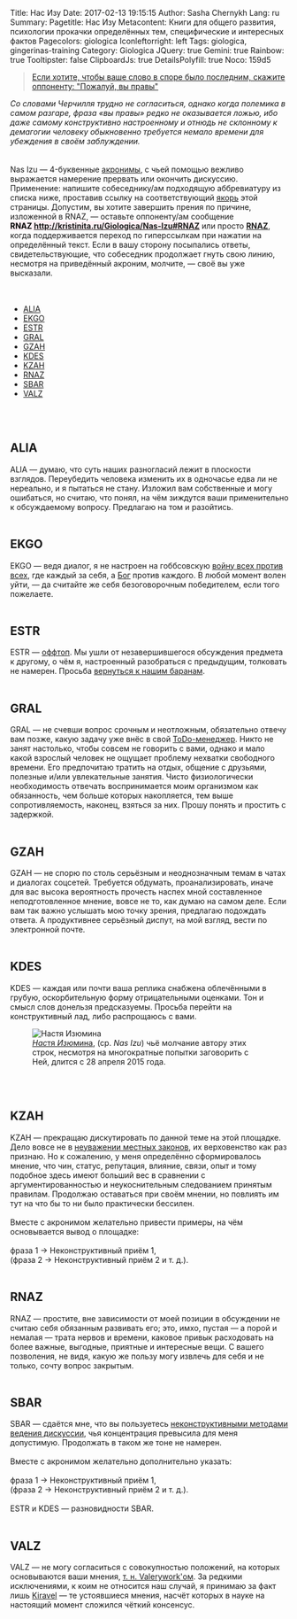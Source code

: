 Title: Нас Изу
Date: 2017-02-13 19:15:15
Author: Sasha Chernykh
Lang: ru
Summary:
Pagetitle: Нас Изу
Metacontent: Книги для общего развития, психологии прокачки определённых тем, специфические и интересных фактов
Pagecolors: giologica
Iconleftorright: left
Tags: giologica, gingerinas-training
Category: Giologica
JQuery: true
Gemini: true
Rainbow: true
Tooltipster: false
ClipboardJs: true
DetailsPolyfill: true
Noco: 159d5

<blockquote><a href="http://www.companion.ua/articles/content?id=7178" target="_blank" title="Цитата Черчилля">Если хотите, чтобы ваше слово в споре было последним, скажите оппоненту: "Пожалуй, вы правы"</a>
</blockquote>
<em>Со словами Черчилля трудно не согласиться, однако когда полемика в самом разгаре, фраза «вы правы» редко не оказывается ложью, ибо даже самому конструктивно настроенному и отнюдь не склонному к демагогии человеку обыкновенно требуется немало времени для убеждения в своём заблуждении.</em>
<br />
<br />
<br /> Nas Izu — 4-буквенные <a href="http://enc-dic.com/fwords/Akronim-1543.html" target="_blank" title="Определение акронима">акронимы</a>, с чьей помощью вежливо выражается намерение прервать или окончить дискуссию. Применение: напишите собеседнику/ам подходящую аббревиатуру из списка ниже, проставив ссылку на соответствующий <a href="http://htmlbook.ru/samhtml/yakorya" target="_blank" title="Якорь HTML">якорь</a> этой страницы. Допустим, вы хотите завершить прения по причине, изложенной в RNAZ, — оставьте оппоненту/ам сообщение
<br />
<span style="background-color: lavenderblush; color: black; font-weight: bold;">RNAZ&nbsp;<a href="http://kristinita.ru/Giologica/Nas-Izu#RNAZ" target="_blank" title="Ссылка на RNAZ">http://kristinita.ru/Giologica/Nas-Izu#RNAZ</a></span> или просто <a href="http://kristinita.ru/Giologica/Nas-Izu#RNAZ" target="_blank"><b>RNAZ</b></a>, когда поддерживается переход по гиперссылкам при нажатии на определённый текст. Если в вашу сторону посыпались ответы, свидетельствующие, что собеседник продолжает гнуть свою линию, несмотря на приведённый акроним, молчите, — своё вы уже высказали.
<br />
<br />
<br />
<ul>
	<li><a href="#ALIA">ALIA</a>
	</li>
	<li><a href="#EKGO">EKGO</a>
	</li>
	<li><a href="#ESTR">ESTR</a>
	</li>
	<li><a href="#GRAL">GRAL</a>
	</li>
	<li><a href="#GZAH">GZAH</a>
	</li>
	<li><a href="#KDES">KDES</a>
	</li>
	<li><a href="#KZAH">KZAH</a>
	</li>
	<li><a href="#RNAZ">RNAZ</a>
	</li>
	<li><a href="#SBAR">SBAR</a>
	</li>
	<li><a href="#VALZ">VALZ</a>
	</li>
</ul>
<br />
<br />
<h2 id="ALIA">ALIA</h2>
<SashaDot>ALIA</SashaDot> — думаю, что суть наших разногласий лежит в плоскости взглядов. Переубедить человека изменить их в одночасье едва ли не нереально, и я пытаться не стану. Изложил вам собственные и могу ошибаться, но считаю, что понял, на чём зиждутся ваши применительно к обсуждаемому вопросу. Предлагаю на том и разойтись.
<br />
<br />
<h2 id="EKGO">EKGO</h2>
<SashaDot>EKGO</SashaDot> — ведя диалог, я не настроен на гоббсовскую <a href="http://iph.ras.ru/enc_eth/103.html" target="_blank" title="Определение «войны всех против всех»">войну всех против всех</a>, где каждый за себя, а <a href="https://vk.com/hair_in_the_wind" target="_blank" title="Бог">Бог</a> против каждого. В любой момент волен уйти, — да считайте же себя безоговорочным победителем, если того пожелаете.
<br />
<br />
<h2 id="ESTR">ESTR</h2>
<SashaDot>ESTR</SashaDot> — <a href="http://www.wikireality.ru/wiki/%D0%9E%D1%84%D1%84%D1%82%D0%BE%D0%BF%D0%B8%D0%BA" target="_blank" title="Определение оффтопа">оффтоп</a>. Мы ушли от незавершившегося обсуждения предмета к другому, о чём я, настроенный разобраться с предыдущим, толковать не намерен. Просьба <a href="http://dic.academic.ru/dic.nsf/proverbs/11543/Вернёмся" target="_blank" title="Вернёмся к нашим баранам">вернуться к нашим баранам</a>.
<br />
<br />
<h2 id="GRAL">GRAL</h2>
<SashaDot>GRAL</SashaDot> — не счевши вопрос срочным и неотложным, обязательно отвечу вам позже, какую задачу уже внёс в свой <a href="http://www.3dnews.ru/920530" target="_blank" title="Определение ToDo-менеджера">ToDo-менеджер</a>. Никто не занят настолько, чтобы совсем не говорить с вами, однако и мало какой взрослый человек не ощущает проблему нехватки свободного времени. Его предпочитаю тратить на отдых, общение с друзьями, полезные и/или увлекательные занятия. Чисто физиологически необходимость отвечать воспринимается моим организмом как обязанность, чем больше которых накопляется, тем выше сопротивляемость, наконец, взяться за них. Прошу понять и простить с задержкой.
<br />
<br />
<h2 id="GZAH">GZAH</h2>
<SashaDot>GZAH</SashaDot> — не спорю по столь серьёзным и неоднозначным темам в чатах и диалогах соцсетей. Требуется обдумать, проанализировать, иначе для вас высока вероятность прочесть наспех мной составленное неподготовленное мнение, вовсе не то, как думаю на самом деле. Если вам так важно услышать мою точку зрения, предлагаю подождать ответа. А продуктивнее серьёзный диспут, на мой взгляд, вести по электронной почте.
<br />
<br />
<h2 id="KDES">KDES</h2>
<SashaDot>KDES</SashaDot> — каждая или почти ваша реплика снабжена облечёнными в грубую, оскорбительную форму отрицательными оценками. Тон и смысл слов донельзя предсказуемы. Просьба перейти на конструктивный лад, либо распрощаюсь с вами.
<br />
<figure class="SashaSign">
	<img src="{filename}/images/giologica/Настя_Изюмина.jpg" alt="Настя Изюмина" oncontextmenu="return false;">
	<figcaption><a href="https://vk.com/id3340728" target="_blank" title="Настя Изюмина"><em>Нас</em>тя <em>Изю</em>мина</a>, (ср. <em>Nas Izu</em>) чьё молчание автору этих строк, несмотря на многократные попытки заговорить с Ней, длится с 28 апреля 2015 года.</figcaption>
</figure>
<br clear="all">
<br />
<h2 id="KZAH">KZAH</h2>
<SashaDot>KZAH</SashaDot> — прекращаю дискутировать по данной теме на этой площадке. Дело вовсе не в <a href="http://enc-dic.com/michelson/V-chuzho-monastr-so-svoim-ustavom-ne-hodjat-1082.html" target="_blank" title="В чужой монастырь со своим уставом не ходят">неуважении местных законов</a>, их верховенство как раз признаю. Но к сожалению, у меня определённо сформировалось мнение, что чин, статус, репутация, влияние, связи, опыт и тому подобное здесь имеют больший вес в сравнении с аргументированностью и неукоснительным следованием принятым правилам. Продолжаю оставаться при своём мнении, но повлиять им тут на что бы то ни было практически бессилен.
<br />
<br /> Вместе с акронимом желательно привести примеры, на чём основывается вывод о площадке:
<br />
<br /> фраза 1 → Неконструктивный приём 1,
<br /> (фраза 2 → Неконструктивный приём 2 и т. д.).
<br />
<br />
<h2 id="RNAZ">RNAZ</h2>
<SashaDot>RNAZ</SashaDot> — простите, вне зависимости от моей позиции в обсуждении не считаю себя обязанным развивать его; это, имхо, пустая — а порой и немалая — трата нервов и времени, каковое привык расходовать на более важные, выгодные, приятные и интересные вещи. С вашего позволения, не видя, какую же пользу могу извлечь для себя и не только, сочту вопрос закрытым.
<br />
<br />
<h2 id="SBAR">SBAR</h2>
<SashaDot>SBAR</SashaDot> — сдаётся мне, что вы пользуетесь <a href="http://web.archive.org/web/20160306044838/http://xpomo.com/ruskolan/tolpa/demagog.htm">неконструктивными методами ведения дискуссии</a>, чья концентрация превысила для меня допустимую. Продолжать в таком же тоне не намерен.
<br />
<br /> Вместе с акронимом желательно дополнительно указать:
<br />
<br /> фраза 1 → Неконструктивный приём 1,
<br /> (фраза 2 → Неконструктивный приём 2 и т. д.).
<br />
<br />
<SashaDot>ESTR</SashaDot> и
<SashaDot>KDES</SashaDot> — разновидности
<SashaDot>SBAR</SashaDot>.
<br />
<br />
<h2 id="VALZ">VALZ</h2>
<SashaDot>VALZ</SashaDot> — не могу согласиться с совокупностью положений, на которых основываются ваши мнения, <a href="{filename}/Giologica/Valerywork-Kiravel.md" target="_blank" title="Вэлериворк">т. н. Valerywork'ом</a>. За редкими исключениями, к коим не относится наш случай, я принимаю за факт лишь <a href="{filename}/Giologica/Valerywork-Kiravel.md" target="_blank" title="Киравэл">Kiravel</a> — те устоявшиеся мнения, насчёт которых в науке на настоящий момент сложился чёткий консенсус.

